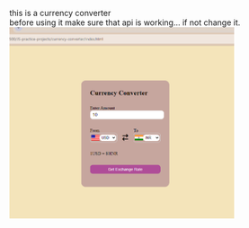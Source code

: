 this is a currency converter
<br>
before using it make sure that api is working... if not change it.
<img width="400" src="currency-converter/Screenshot 2024-06-14 153901.png">

